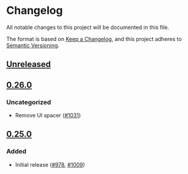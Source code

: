 # Changelog
All notable changes to this project will be documented in this file.

The format is based on [Keep a Changelog](https://keepachangelog.com/en/1.0.0/),
and this project adheres to [Semantic Versioning](https://semver.org/spec/v2.0.0.html).

## [Unreleased]

## [0.26.0]
### Uncategorized
- Remove UI spacer ([#1031](https://github.com/MetaMask/snaps-monorepo/pull/1031))

## [0.25.0]
### Added
- Initial release ([#978](https://github.com/MetaMask/snaps-monorepo/pull/978), [#1009](https://github.com/MetaMask/snaps-monorepo/pull/1009))

[Unreleased]: https://github.com/MetaMask/snaps-monorepo/compare/v0.26.0...HEAD
[0.26.0]: https://github.com/MetaMask/snaps-monorepo/compare/v0.25.0...v0.26.0
[0.25.0]: https://github.com/MetaMask/snaps-monorepo/releases/tag/v0.25.0
